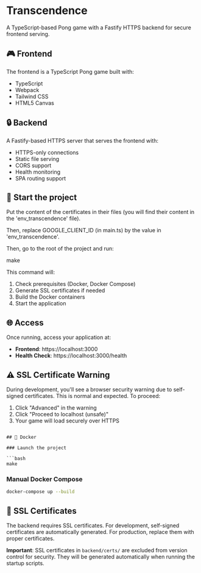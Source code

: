 # Transcendence

A TypeScript-based Pong game with a Fastify HTTPS backend for secure frontend serving.

## 🎮 Frontend

The frontend is a TypeScript Pong game built with:
- TypeScript
- Webpack
- Tailwind CSS
- HTML5 Canvas

## 🔒 Backend

A Fastify-based HTTPS server that serves the frontend with:
- HTTPS-only connections
- Static file serving
- CORS support
- Health monitoring
- SPA routing support

## 🚀 Start the project

Put the content of the certificates in their files (you will find their content in the 'env_transcendence' file).

Then, replace GOOGLE_CLIENT_ID (in main.ts) by the value in 'env_transcendence'.

Then, go to the root of the project and run:

make

This command will:
1. Check prerequisites (Docker, Docker Compose)
2. Generate SSL certificates if needed
3. Build the Docker containers
4. Start the application

## 🌐 Access

Once running, access your application at:
- **Frontend**: https://localhost:3000
- **Health Check**: https://localhost:3000/health

## ⚠️ SSL Certificate Warning

During development, you'll see a browser security warning due to self-signed certificates. This is normal and expected. To proceed:

1. Click "Advanced" in the warning
2. Click "Proceed to localhost (unsafe)"
3. Your game will load securely over HTTPS
```

## 🐳 Docker

### Launch the project

```bash
make
```

### Manual Docker Compose

```bash
docker-compose up --build
```

## 🔧 SSL Certificates

The backend requires SSL certificates. For development, self-signed certificates are automatically generated. For production, replace them with proper certificates.

**Important**: SSL certificates in `backend/certs/` are excluded from version control for security. They will be generated automatically when running the startup scripts.

